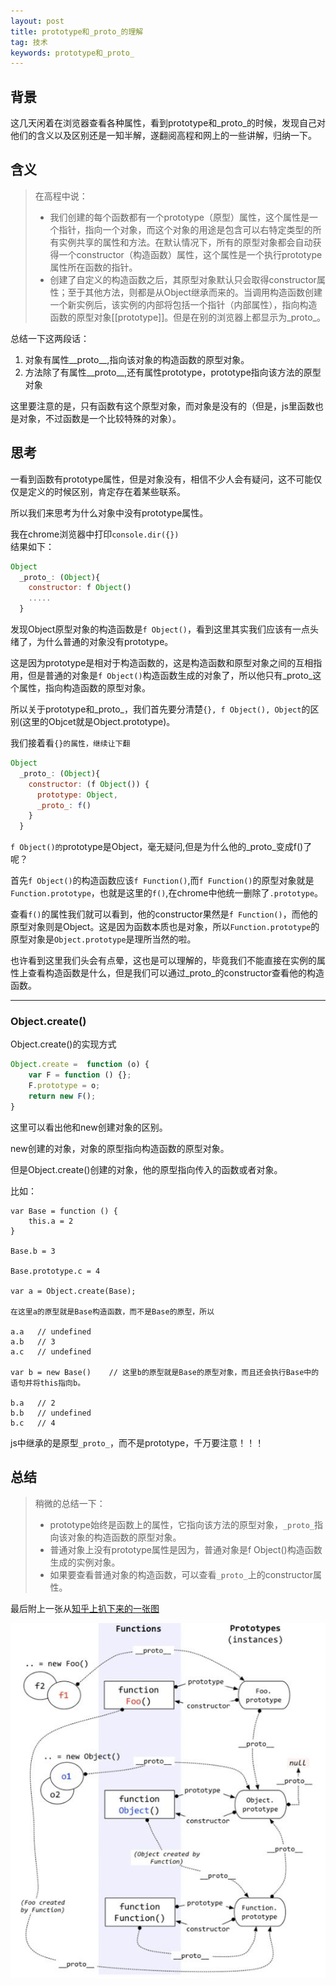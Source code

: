 ```yaml
---
layout: post
title: prototype和_proto_的理解
tag: 技术
keywords: prototype和_proto_
---
```


## 背景

这几天闲着在浏览器查看各种属性，看到prototype和_proto_的时候，发现自己对他们的含义以及区别还是一知半解，遂翻阅高程和网上的一些讲解，归纳一下。



## 含义


> 在高程中说：
> * 我们创建的每个函数都有一个prototype（原型）属性，这个属性是一个指针，指向一个对象，而这个对象的用途是包含可以右特定类型的所有实例共享的属性和方法。在默认情况下，所有的原型对象都会自动获得一个constructor（构造函数）属性，这个属性是一个执行prototype属性所在函数的指针。
> * 创建了自定义的构造函数之后，其原型对象默认只会取得constructor属性；至于其他方法，则都是从Object继承而来的。当调用构造函数创建一个新实例后，该实例的内部将包括一个指针（内部属性），指向构造函数的原型对象[[prototype]]。但是在别的浏览器上都显示为_proto_。

总结一下这两段话：

1. 对象有属性__proto__,指向该对象的构造函数的原型对象。
2. 方法除了有属性__proto__,还有属性prototype，prototype指向该方法的原型对象

这里要注意的是，只有函数有这个原型对象，而对象是没有的（但是，js里函数也是对象，不过函数是一个比较特殊的对象）。

## 思考

一看到函数有prototype属性，但是对象没有，相信不少人会有疑问，这不可能仅仅是定义的时候区别，肯定存在着某些联系。

所以我们来思考为什么对象中没有prototype属性。

我在chrome浏览器中打印`console.dir({})`  
结果如下：
```js
Object
  _proto_: (Object){
    constructor: f Object()
    .....
  }
```

发现Object原型对象的构造函数是`f Object()`，看到这里其实我们应该有一点头绪了，为什么普通的对象没有prototype。

这是因为prototype是相对于构造函数的，这是构造函数和原型对象之间的互相指用，但是普通的对象是`f Object()`构造函数生成的对象了，所以他只有_proto_这个属性，指向构造函数的原型对象。

所以关于prototype和_proto_，我们首先要分清楚`{}, f Object(), Object`的区别(这里的Objcet就是Object.prototype)。

我们接着看`{}的属性，继续让下翻`

```js
Object
  _proto_: (Object){
    constructor: (f Object()) {
      prototype: Object,
      _proto_: f()
    }
  }
```

`f Object()的`prototype是Object，毫无疑问,但是为什么他的_proto_变成f()了呢？

首先`f Object()`的构造函数应该`f Function()`,而`f Function()`的原型对象就是`Function.prototype`，也就是这里的`f()`,在chrome中他统一删除了`.prototype`。

查看`f()`的属性我们就可以看到，他的constructor果然是`f Function()`，而他的原型对象则是Object。这是因为函数本质也是对象，所以`Function.prototype`的原型对象是`Object.prototype`是理所当然的啦。

也许看到这里我们头会有点晕，这也是可以理解的，毕竟我们不能直接在实例的属性上查看构造函数是什么，但是我们可以通过_proto_的constructor查看他的构造函数。


----------------------
### Object.create()

Object.create()的实现方式

```js
Object.create =  function (o) {
    var F = function () {};
    F.prototype = o;
    return new F();
}
```

这里可以看出他和new创建对象的区别。

new创建的对象，对象的原型指向构造函数的原型对象。

但是Object.create()创建的对象，他的原型指向传入的函数或者对象。

比如：
```
var Base = function () {
    this.a = 2
}

Base.b = 3

Base.prototype.c = 4

var a = Object.create(Base);

在这里a的原型就是Base构造函数，而不是Base的原型，所以

a.a   // undefined
a.b   // 3
a.c   // undefined

var b = new Base()    // 这里b的原型就是Base的原型对象，而且还会执行Base中的语句并将this指向b。

b.a   // 2
b.b   // undefined
b.c   // 4
```

js中继承的是原型`_proto_`，而不是prototype，千万要注意！！！




## 总结

> 稍微的总结一下：
> * prototype始终是函数上的属性，它指向该方法的原型对象，`_proto_`指向该对象的构造函数的原型对象。
> * 普通对象上没有prototype属性是因为，普通对象是f Object()构造函数生成的实例对象。
> * 如果要查看普通对象的构造函数，可以查看`_proto_`上的constructor属性。

最后附上一张从[知乎上扒下来的一张图](https://www.zhihu.com/question/34183746/answer/58068402)


<p><img src="/public/tech/prototype/line.jpg"></p>






